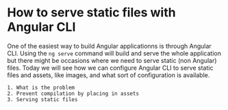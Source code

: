 # How to serve static files with Angular CLI

One of the easiest way to build Angular applicationns is through Angular CLI. Using the `ng serve` command will build and serve the whole application but there might be occasions where we need to serve static (non Angular) files. Today we will see how we can configure Angular CLI to serve static files and assets, like images, and what sort of configuration is available.


```
1. What is the problem
2. Prevent compilation by placing in assets
3. Serving static files
```